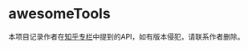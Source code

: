 # awesomeTools
本项目记录作者在[知乎专栏](https://www.zhihu.com/people/zhang-qi-feng-83-1/columns)中提到的API，如有版本侵犯，请联系作者删除。

